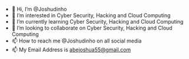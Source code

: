 - 👋 Hi, I’m @Joshudinho
- 👀 I’m interested in Cyber Security, Hacking and Cloud Computing
- 🌱 I’m currently learning Cyber Security, Hacking and Cloud Computing
- 💞️ I’m looking to collaborate on Cyber Security, Hacking and Cloud Computing
- 📫 How to reach me @Joshudinho on all social media
- 📫 My Email Address is abejoshua55@gmail.com

<!---
Joshudinho/Joshudinho is a ✨ special ✨ repository because its `README.md` (this file) appears on your GitHub profile.
You can click the Preview link to take a look at your changes.
--->
